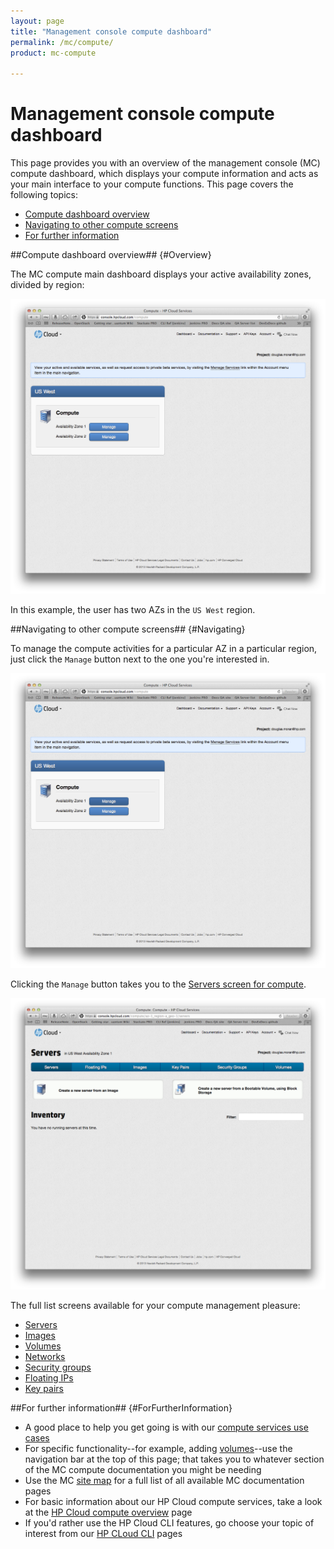 ```yaml
---
layout: page
title: "Management console compute dashboard"
permalink: /mc/compute/
product: mc-compute

---
```

# Management console compute dashboard

This page provides you with an overview of the management console (MC) compute dashboard, which displays your compute information and acts as your main interface to your compute functions.  This page covers the following topics:

* [Compute dashboard overview](#Overview)
* [Navigating to other compute screens](#Navigating)
* [For further information](#ForFurtherInformation)

##Compute dashboard overview## {#Overview}

The MC compute main dashboard displays your active availability zones, divided by region:

<img src="media/compute-dash00.png" width="580" alt="" />

In this example, the user has two AZs in the `US West` region.

##Navigating to other compute screens## {#Navigating}

To manage the compute activities for a particular AZ in a particular region, just click the `Manage` button next to the one you're interested in.

<img src="media/compute-dash01.png" width="580" alt="" />

Clicking the `Manage` button takes you to the [Servers screen for compute](/mc/compute/servers/).  

<img src="media/compute00.png" width="580" alt="" />

The full list screens available for your compute management pleasure:

* [Servers](/mc/computer/servers/)
* [Images](/mc/computer/images/)
* [Volumes](/mc/computer/volumes/)
* [Networks](/mc/computer/networks/)
* [Security groups](/mc/computer/security-groups/)
* [Floating IPs](/mc/computer/floating-ips/)
* [Key pairs](/mc/computer/key-pairs/)

##For further information## {#ForFurtherInformation}

* A good place to help you get going is with our [compute services use cases](/mc/compute/use-cases/)
* For specific functionality--for example, adding [volumes](/mc/compute/volumes)--use the navigation bar at the top of this page; that takes you to whatever section of the MC compute documentation you might be needing
* Use the MC [site map](/mc/sitemap) for a full list of all available MC documentation pages
* For basic information about our HP Cloud compute services, take a look at the [HP Cloud compute overview](/compute/) page
* If you'd rather use the HP Cloud CLI features, go choose your topic of interest from our [HP CLoud CLI](/cli) pages
